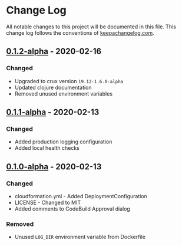 # Change Log
All notable changes to this project will be documented in this file. This change log follows the conventions of [keepachangelog.com](http://keepachangelog.com/).

## [0.1.2-alpha] - 2020-02-16
### Changed
- Upgraded to crux version `19.12-1.6.0-alpha`
- Updated clojure documentation
- Removed unused environment variables

## [0.1.1-alpha] - 2020-02-13
### Changed
- Added production logging configuration
- Added local health checks

## [0.1.0-alpha] - 2020-02-13
### Changed
- cloudformation.yml - Added DeploymentConfiguration
- LICENSE - Changed to MIT
- Added comments to CodeBuild Approval dialog

### Removed
- Unused `LOG_DIR` environment variable from Dockerfile

[0.1.2-alpha]: https://github.com/WillCallahan/crux-docker/compare/0.1.1-alpha...HEAD
[0.1.1-alpha]: https://github.com/WillCallahan/crux-docker/compare/0.1.1-alpha...0.1.2-alpha
[0.1.0-alpha]: https://github.com/WillCallahan/crux-docker/compare/0.1.0-alpha...0.1.1-alpha

